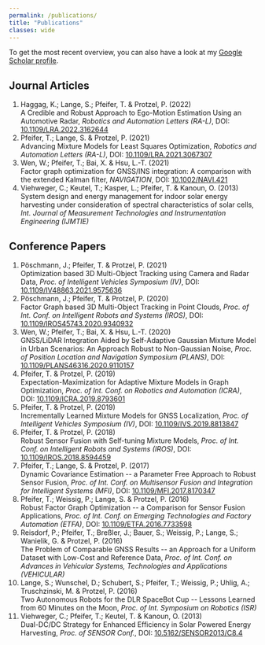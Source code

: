 ```yaml
---
permalink: /publications/
title: "Publications"
classes: wide
---
```


To get the most recent overview, you can also have a look at my <a href="http://scholar.google.es/citations?user=YBsqIrQAAAAJ" target="_blank">Google Scholar profile</a>.

## Journal Articles

1. Haggag, K.; Lange, S.; Pfeifer, T. & Protzel, P. (2022)  
   A Credible and Robust Approach to Ego-Motion Estimation Using an Automotive Radar, 
   *Robotics and Automation Letters (RA-L)*, DOI: [10.1109/LRA.2022.3162644](https://dx.doi.org/10.1109/LRA.2022.3162644)
2. Pfeifer, T.; Lange, S. & Protzel, P. (2021)  
   Advancing Mixture Models for Least Squares Optimization, 
   *Robotics and Automation Letters (RA-L)*, DOI: [10.1109/LRA.2021.3067307](https://dx.doi.org/10.1109/LRA.2021.3067307)
3. Wen, W.; Pfeifer, T.; Bai, X. & Hsu, L.-T. (2021)  
   Factor graph optimization for GNSS/INS integration: A comparison with the extended Kalman filter, 
   *NAVIGATION*, DOI: [10.1002/NAVI.421](https://dx.doi.org/10.1002/NAVI.421)
4. Viehweger, C.; Keutel, T.; Kasper, L.; Pfeifer, T. & Kanoun, O. (2013)  
   System design and energy management for indoor solar energy harvesting under consideration of spectral characteristics of solar cells, 
   *Int. Journal of Measurement Technologies and Instrumentation Engineering (IJMTIE)*

## Conference Papers

1. Pöschmann, J.; Pfeifer, T. & Protzel, P. (2021)  
   Optimization based 3D Multi-Object Tracking using Camera and Radar Data, 
   *Proc. of Intelligent Vehicles Symposium (IV)*, DOI: [10.1109/IV48863.2021.9575636](https://dx.doi.org/10.1109/iv48863.2021.9575636)
2. Pöschmann, J.; Pfeifer, T. & Protzel, P. (2020)  
   Factor Graph based 3D Multi-Object Tracking in Point Clouds, 
   *Proc. of Int. Conf. on Intelligent Robots and Systems (IROS)*, DOI: [10.1109/IROS45743.2020.9340932](https://dx.doi.org/10.1109/IROS45743.2020.9340932)
3. Wen, W.; Pfeifer, T.; Bai, X. & Hsu, L.-T. (2020)  
   GNSS/LiDAR Integration Aided by Self-Adaptive Gaussian Mixture Model in Urban Scenarios: An Approach Robust to Non-Gaussian Noise, 
   *Proc. of Position Location and Navigation Symposium (PLANS)*, DOI: [10.1109/PLANS46316.2020.9110157](https://dx.doi.org/10.1109/PLANS46316.2020.9110157)
4. Pfeifer, T. & Protzel, P. (2019)  
   Expectation-Maximization for Adaptive Mixture Models in Graph Optimization, 
   *Proc. of Int. Conf. on Robotics and Automation (ICRA)*, DOI: [10.1109/ICRA.2019.8793601](https://dx.doi.org/10.1109/ICRA.2019.8793601)
5. Pfeifer, T. & Protzel, P. (2019)  
   Incrementally Learned Mixture Models for GNSS Localization, 
   *Proc. of Intelligent Vehicles Symposium (IV)*, DOI: [10.1109/IVS.2019.8813847](https://dx.doi.org/10.1109/IVS.2019.8813847)
6. Pfeifer, T. & Protzel, P. (2018)  
   Robust Sensor Fusion with Self-tuning Mixture Models, 
   *Proc. of Int. Conf. on Intelligent Robots and Systems (IROS)*, DOI: [10.1109/IROS.2018.8594459](https://dx.doi.org/10.1109/IROS.2018.8594459)
7. Pfeifer, T.; Lange, S. & Protzel, P. (2017)  
   Dynamic Covariance Estimation -- a Parameter Free Approach to Robust Sensor Fusion, 
   *Proc. of Int. Conf. on Multisensor Fusion and Integration for Intelligent Systems (MFI)*, DOI: [10.1109/MFI.2017.8170347](https://dx.doi.org/10.1109/MFI.2017.8170347)
8. Pfeifer, T.; Weissig, P.; Lange, S. & Protzel, P. (2016)  
   Robust Factor Graph Optimization -- a Comparison for Sensor Fusion Applications, 
   *Proc. of Int. Conf. on Emerging Technologies and Factory Automation (ETFA)*, DOI: [10.1109/ETFA.2016.7733598](https://dx.doi.org/10.1109/ETFA.2016.7733598)
9. Reisdorf, P.; Pfeifer, T.; Breßler, J.; Bauer, S.; Weissig, P.; Lange, S.; Wanielik, G. & Protzel, P. (2016)  
   The Problem of Comparable GNSS Results -- an Approach for a Uniform Dataset with Low-Cost and Reference Data, 
   *Proc. of Int. Conf. on Advances in Vehicular Systems, Technologies and Applications (VEHICULAR)*
10. Lange, S.; Wunschel, D.; Schubert, S.; Pfeifer, T.; Weissig, P.; Uhlig, A.; Truschzinski, M. & Protzel, P. (2016)  
    Two Autonomous Robots for the DLR SpaceBot Cup -- Lessons Learned from 60 Minutes on the Moon, 
    *Proc. of Int. Symposium on Robotics (ISR)*
11. Viehweger, C.; Pfeifer, T.; Keutel, T. & Kanoun, O. (2013)  
    Dual-DC/DC Strategy for Enhanced Efficiency in Solar Powered Energy Harvesting, 
    *Proc. of SENSOR Conf.*, DOI: [10.5162/SENSOR2013/C8.4](https://dx.doi.org/10.5162/SENSOR2013/C8.4)
